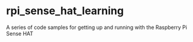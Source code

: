 # rpi_sense_hat_learning
A series of code samples for getting up and running with the Raspberry Pi Sense HAT
